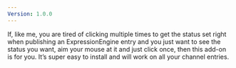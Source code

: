 ```yaml
---
Version: 1.0.0
---
```


If, like me, you are tired of clicking multiple times to get the status set right when publishing an ExpressionEngine entry and you just want to see the status you want, aim your mouse at it and just click once, then this add-on is for you. It’s super easy to install and will work on all your channel entries.
